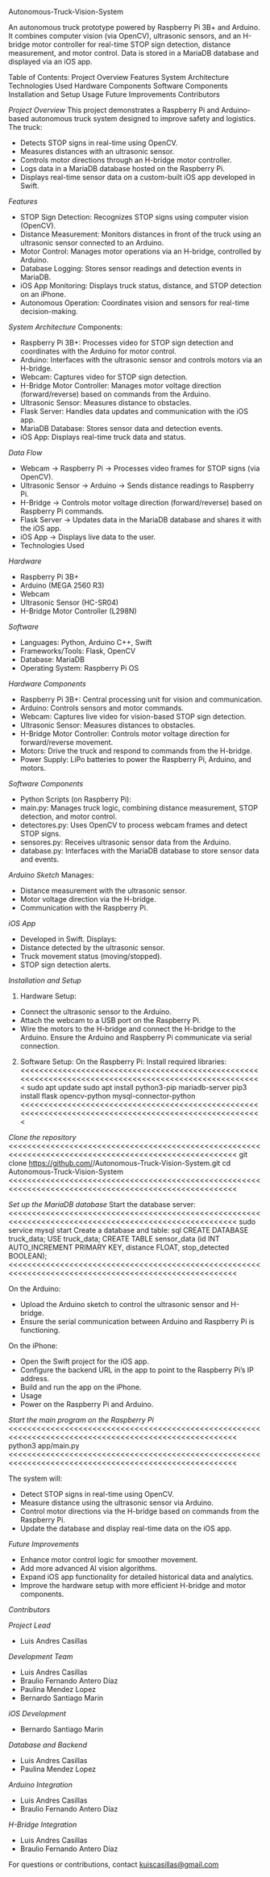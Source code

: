Autonomous-Truck-Vision-System

An autonomous truck prototype powered by Raspberry Pi 3B+ and Arduino. It combines computer vision (via OpenCV), ultrasonic sensors, and an H-bridge motor controller for real-time STOP sign detection, distance measurement, and motor control. Data is stored in a MariaDB database and displayed via an iOS app.

Table of Contents:
  Project Overview
  Features
  System Architecture
  Technologies Used
  Hardware Components
  Software Components
  Installation and Setup
  Usage
  Future Improvements
  Contributors
  
*Project Overview*
This project demonstrates a Raspberry Pi and Arduino-based autonomous truck system designed to improve safety and logistics. The truck:
- Detects STOP signs in real-time using OpenCV.
- Measures distances with an ultrasonic sensor.
- Controls motor directions through an H-bridge motor controller.
- Logs data in a MariaDB database hosted on the Raspberry Pi.
- Displays real-time sensor data on a custom-built iOS app developed in Swift.
  
*Features*
- STOP Sign Detection: Recognizes STOP signs using computer vision (OpenCV).
- Distance Measurement: Monitors distances in front of the truck using an ultrasonic sensor connected to an Arduino.
- Motor Control: Manages motor operations via an H-bridge, controlled by Arduino.
- Database Logging: Stores sensor readings and detection events in MariaDB.
- iOS App Monitoring: Displays truck status, distance, and STOP detection on an iPhone.
- Autonomous Operation: Coordinates vision and sensors for real-time decision-making.
  
*System Architecture*
Components:
- Raspberry Pi 3B+: Processes video for STOP sign detection and coordinates with the Arduino for motor control.
- Arduino: Interfaces with the ultrasonic sensor and controls motors via an H-bridge.
- Webcam: Captures video for STOP sign detection.
- H-Bridge Motor Controller: Manages motor voltage direction (forward/reverse) based on commands from the Arduino.
- Ultrasonic Sensor: Measures distance to obstacles.
- Flask Server: Handles data updates and communication with the iOS app.
- MariaDB Database: Stores sensor data and detection events.
- iOS App: Displays real-time truck data and status.
  
*Data Flow*
- Webcam → Raspberry Pi → Processes video frames for STOP signs (via OpenCV).
- Ultrasonic Sensor → Arduino → Sends distance readings to Raspberry Pi.
- H-Bridge → Controls motor voltage direction (forward/reverse) based on Raspberry Pi commands.
- Flask Server → Updates data in the MariaDB database and shares it with the iOS app.
- iOS App → Displays live data to the user.
- Technologies Used

*Hardware*
- Raspberry Pi 3B+
- Arduino (MEGA 2560 R3)
- Webcam
- Ultrasonic Sensor (HC-SR04)
- H-Bridge Motor Controller (L298N)
  
*Software*
- Languages: Python, Arduino C++, Swift
- Frameworks/Tools: Flask, OpenCV
- Database: MariaDB
- Operating System: Raspberry Pi OS
  
*Hardware Components*
- Raspberry Pi 3B+: Central processing unit for vision and communication.
- Arduino: Controls sensors and motor commands.
- Webcam: Captures live video for vision-based STOP sign detection.
- Ultrasonic Sensor: Measures distances to obstacles.
- H-Bridge Motor Controller: Controls motor voltage direction for forward/reverse movement.
- Motors: Drive the truck and respond to commands from the H-bridge.
- Power Supply: LiPo batteries to power the Raspberry Pi, Arduino, and motors.
  
*Software Components*
- Python Scripts (on Raspberry Pi):
- main.py: Manages truck logic, combining distance measurement, STOP detection, and motor control.
- detectores.py: Uses OpenCV to process webcam frames and detect STOP signs.
- sensores.py: Receives ultrasonic sensor data from the Arduino.
- database.py: Interfaces with the MariaDB database to store sensor data and events.
  
*Arduino Sketch*
Manages:
- Distance measurement with the ultrasonic sensor.
- Motor voltage direction via the H-bridge.
- Communication with the Raspberry Pi.
  
*iOS App*
- Developed in Swift.
Displays:
- Distance detected by the ultrasonic sensor.
- Truck movement status (moving/stopped).
- STOP sign detection alerts.
  
*Installation and Setup*
1. Hardware Setup:
- Connect the ultrasonic sensor to the Arduino.
- Attach the webcam to a USB port on the Raspberry Pi.
- Wire the motors to the H-bridge and connect the H-bridge to the Arduino.
Ensure the Arduino and Raspberry Pi communicate via serial connection.
2. Software Setup:
On the Raspberry Pi:
Install required libraries:
<<<<<<<<<<<<<<<<<<<<<<<<<<<<<<<<<<<<<<<<<<<<<<<<<<<<<<<<<<<<<<<<<<<<<<<<<<<<<<<<<<<<<<<<<<<<<<<<<<<<<<<
sudo apt update
sudo apt install python3-pip mariadb-server
pip3 install flask opencv-python mysql-connector-python
<<<<<<<<<<<<<<<<<<<<<<<<<<<<<<<<<<<<<<<<<<<<<<<<<<<<<<<<<<<<<<<<<<<<<<<<<<<<<<<<<<<<<<<<<<<<<<<<<<<<<<<

*Clone the repository*
<<<<<<<<<<<<<<<<<<<<<<<<<<<<<<<<<<<<<<<<<<<<<<<<<<<<<<<<<<<<<<<<<<<<<<<<<<<<<<<<<<<<<<<<<<<<<<<<<<<<<<<
git clone https://github.com/<your-username>/Autonomous-Truck-Vision-System.git
cd Autonomous-Truck-Vision-System
<<<<<<<<<<<<<<<<<<<<<<<<<<<<<<<<<<<<<<<<<<<<<<<<<<<<<<<<<<<<<<<<<<<<<<<<<<<<<<<<<<<<<<<<<<<<<<<<<<<<<<<

*Set up the MariaDB database*
Start the database server:
<<<<<<<<<<<<<<<<<<<<<<<<<<<<<<<<<<<<<<<<<<<<<<<<<<<<<<<<<<<<<<<<<<<<<<<<<<<<<<<<<<<<<<<<<<<<<<<<<<<<<<<
sudo service mysql start
Create a database and table:
sql
CREATE DATABASE truck_data;
USE truck_data;
CREATE TABLE sensor_data (id INT AUTO_INCREMENT PRIMARY KEY, distance FLOAT, stop_detected BOOLEAN);
<<<<<<<<<<<<<<<<<<<<<<<<<<<<<<<<<<<<<<<<<<<<<<<<<<<<<<<<<<<<<<<<<<<<<<<<<<<<<<<<<<<<<<<<<<<<<<<<<<<<<<<

On the Arduino:
- Upload the Arduino sketch to control the ultrasonic sensor and H-bridge.
- Ensure the serial communication between Arduino and Raspberry Pi is functioning.
  
On the iPhone:
- Open the Swift project for the iOS app.
- Configure the backend URL in the app to point to the Raspberry Pi’s IP address.
- Build and run the app on the iPhone.
- Usage
- Power on the Raspberry Pi and Arduino.
  
*Start the main program on the Raspberry Pi*
<<<<<<<<<<<<<<<<<<<<<<<<<<<<<<<<<<<<<<<<<<<<<<<<<<<<<<<<<<<<<<<<<<<<<<<<<<<<<<<<<<<<<<<<<<<<<<<<<<<<<<<
python3 app/main.py
<<<<<<<<<<<<<<<<<<<<<<<<<<<<<<<<<<<<<<<<<<<<<<<<<<<<<<<<<<<<<<<<<<<<<<<<<<<<<<<<<<<<<<<<<<<<<<<<<<<<<<<

The system will:
- Detect STOP signs in real-time using OpenCV.
- Measure distance using the ultrasonic sensor via Arduino.
- Control motor directions via the H-bridge based on commands from the Raspberry Pi.
- Update the database and display real-time data on the iOS app.

*Future Improvements*
- Enhance motor control logic for smoother movement.
- Add more advanced AI vision algorithms.
- Expand iOS app functionality for detailed historical data and analytics.
- Improve the hardware setup with more efficient H-bridge and motor components.
  
*Contributors*

*Project Lead*
- Luis Andres Casillas

*Development Team* 
- Luis Andres Casillas
- Braulio Fernando Antero Díaz
- Paulina Mendez Lopez
- Bernardo Santiago Marin

*iOS Development*
- Bernardo Santiago Marin

*Database and Backend*
- Luis Andres Casillas
- Paulina Mendez Lopez
  
*Arduino Integration*
- Luis Andres Casillas
- Braulio Fernando Antero Díaz
  
*H-Bridge Integration*
- Luis Andres Casillas
- Braulio Fernando Antero Díaz

  
For questions or contributions, contact kuiscasillas@gmail.com
